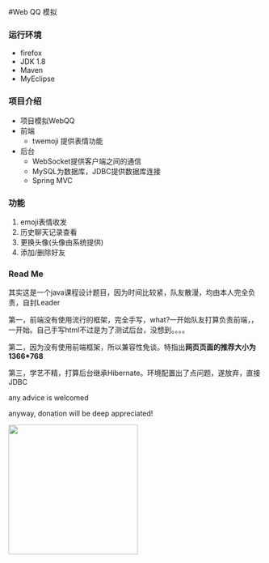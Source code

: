 #Web QQ 模拟

### 运行环境
- firefox
- JDK 1.8
- Maven
- MyEclipse

### 项目介绍
- 项目模拟WebQQ
- 前端
	- twemoji 提供表情功能
- 后台
	- WebSocket提供客户端之间的通信
	- MySQL为数据库，JDBC提供数据库连接
	- Spring MVC

### 功能
1. emoji表情收发
2. 历史聊天记录查看
3. 更换头像(头像由系统提供)
4. 添加/删除好友


### Read Me
其实这是一个java课程设计题目，因为时间比较紧，队友散漫，均由本人完全负责，自封Leader

第一，前端没有使用流行的框架，完全手写，what?一开始队友打算负责前端，，一开始。自己手写html不过是为了测试后台，没想到。。。。

第二，因为没有使用前端框架，所以兼容性免谈。特指出**网页页面的推荐大小为 1366\*768**

第三，学艺不精，打算后台继承Hibernate。环境配置出了点问题，遂放弃，直接JDBC

any advice is welcomed

anyway, donation will be deep appreciated!


<img src="./zhifubao_erweima.jpg" width=256 height=256 />